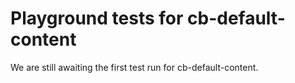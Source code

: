 # Playground tests for cb-default-content
We are still awaiting the first test run for cb-default-content.
